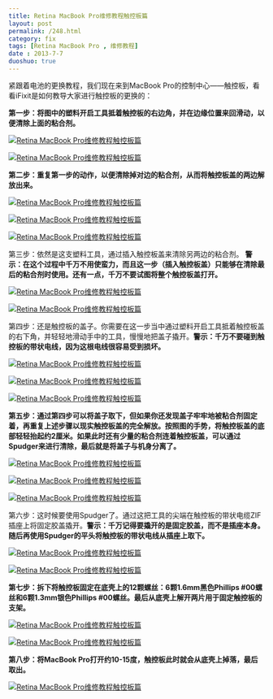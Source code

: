 ```yaml
---
title: Retina MacBook Pro维修教程触控板篇
layout: post
permalink: /248.html
category: fix
tags: [Retina MacBook Pro , 维修教程]
date : 2013-7-7
duoshuo: true
---
```

紧跟着电池的更换教程，我们现在来到MacBook Pro的控制中心——触控板，看看iFixit是如何教导大家进行触控板的更换的：

**第一步：将图中的塑料开启工具抵着触控板的右边角，并在边缘位置来回滑动，以便清除上面的粘合剂。**

<a href="/wp-content/uploads/sinapicv2-backup/248-ww1-bmiddle-a316108djw1enwmdi6mq8j20gg0ccwfi.jpg" target="_blank"><img src="/wp-content/uploads/sinapicv2-backup/248-ww1-large-a316108djw1enwmdi6mq8j20gg0ccwfi.jpg" alt="Retina MacBook Pro维修教程触控板篇" /></a>

<a href="/wp-content/uploads/sinapicv2-backup/248-ww4-bmiddle-a316108djw1enwmdmqs6sj20gg0ccdgs.jpg" target="_blank"><img src="/wp-content/uploads/sinapicv2-backup/248-ww4-large-a316108djw1enwmdmqs6sj20gg0ccdgs.jpg" alt="Retina MacBook Pro维修教程触控板篇" /></a>


**第二步：重复第一步的动作，以便清除掉对边的粘合剂，从而将触控板盖的两边解放出来。**

  <a href="/wp-content/uploads/sinapicv2-backup/248-ww2-bmiddle-a316108djw1enwme6p5f4j20gg0cc3zj.jpg" target="_blank"><img class=" alignleft" src="/wp-content/uploads/sinapicv2-backup/248-ww2-large-a316108djw1enwme6p5f4j20gg0cc3zj.jpg" alt="Retina MacBook Pro维修教程触控板篇" /></a>

<a href="/wp-content/uploads/sinapicv2-backup/248-ww4-bmiddle-a316108djw1enwmehbjwoj20gg0cct9r.jpg" target="_blank"><img src="/wp-content/uploads/sinapicv2-backup/248-ww4-large-a316108djw1enwmehbjwoj20gg0cct9r.jpg" alt="Retina MacBook Pro维修教程触控板篇" /></a>


  <a href="/wp-content/uploads/sinapicv2-backup/248-ww2-bmiddle-a316108djw1enwmelzr12j20gg0cc3zi.jpg" target="_blank"><img class=" alignleft" src="/wp-content/uploads/sinapicv2-backup/248-ww2-large-a316108djw1enwmelzr12j20gg0cc3zi.jpg" alt="Retina MacBook Pro维修教程触控板篇" /></a>


第三步：依然是这支塑料工具，通过插入触控板盖来清除另两边的粘合剂。
**警示：在这个过程中千万不用使蛮力，而且这一步（插入触控板盖）只能够在清除最后的粘合剂时使用。还有一点，千万不要试图将整个触控板盖打开。**


  <a href="/wp-content/uploads/sinapicv2-backup/248-ww3-bmiddle-a316108djw1enwmexxpxrj20gg0ccab3.jpg" target="_blank"><img class=" alignleft" src="/wp-content/uploads/sinapicv2-backup/248-ww3-large-a316108djw1enwmexxpxrj20gg0ccab3.jpg" alt="Retina MacBook Pro维修教程触控板篇" /></a>


<a href="/wp-content/uploads/sinapicv2-backup/248-ww4-bmiddle-a316108djw1enwmfc5p35j20gg0ccab3.jpg" target="_blank"><img src="/wp-content/uploads/sinapicv2-backup/248-ww4-large-a316108djw1enwmfc5p35j20gg0ccab3.jpg" alt="Retina MacBook Pro维修教程触控板篇" /></a>

第四步：还是触控板的盖子。你需要在这一步当中通过塑料开启工具抵着触控板盖的右下角，并轻轻地滑动手中的工具，慢慢地把盖子撬开。**警示：千万不要碰到触控板的带状电线，因为这根电线很容易受到损坏。**


  <a href="/wp-content/uploads/sinapicv2-backup/248-ww1-bmiddle-a316108djw1enwmfgiku5j20gg0ccq3z.jpg" target="_blank"><img class=" alignleft" src="/wp-content/uploads/sinapicv2-backup/248-ww1-large-a316108djw1enwmfgiku5j20gg0ccq3z.jpg" alt="Retina MacBook Pro维修教程触控板篇" /></a>


<a href="/wp-content/uploads/sinapicv2-backup/248-ww1-bmiddle-a316108djw1enwmfn36ilj20gg0ccgmq.jpg" target="_blank"><img src="/wp-content/uploads/sinapicv2-backup/248-ww1-large-a316108djw1enwmfn36ilj20gg0ccgmq.jpg" alt="Retina MacBook Pro维修教程触控板篇" /></a>

<a href="/wp-content/uploads/sinapicv2-backup/248-ww1-bmiddle-a316108djw1enwmfrvl3bj20gg0ccabb.jpg" target="_blank"><img src="/wp-content/uploads/sinapicv2-backup/248-ww1-large-a316108djw1enwmfrvl3bj20gg0ccabb.jpg" alt="Retina MacBook Pro维修教程触控板篇" /></a>

**第五步：通过第四步可以将盖子取下，但如果你还发现盖子牢牢地被粘合剂固定着，再重复上述步骤以现实触控板盖的完全解放。按照图的手势，将触控板盖的底部轻轻抬起约2厘米。如果此时还有少量的粘合剂连着触控板盖，可以通过Spudger来进行清除，最后就是将盖子与机身分离了。**


  <a href="/wp-content/uploads/sinapicv2-backup/248-ww2-bmiddle-a316108djw1enwmfwuk4oj20gg0cc3zn.jpg" target="_blank"><img class="alignleft" src="/wp-content/uploads/sinapicv2-backup/248-ww2-large-a316108djw1enwmfwuk4oj20gg0cc3zn.jpg" alt="Retina MacBook Pro维修教程触控板篇" /></a>


<a href="/wp-content/uploads/sinapicv2-backup/248-ww3-bmiddle-a316108djw1enwmg4yqvqj20gg0cc0tt.jpg" target="_blank"><img src="/wp-content/uploads/sinapicv2-backup/248-ww3-large-a316108djw1enwmg4yqvqj20gg0cc0tt.jpg" alt="Retina MacBook Pro维修教程触控板篇" /></a>

<a href="/wp-content/uploads/sinapicv2-backup/248-ww2-bmiddle-a316108djw1enwmgf8sy4j20gg0cc75d.jpg" target="_blank"><img src="/wp-content/uploads/sinapicv2-backup/248-ww2-large-a316108djw1enwmgf8sy4j20gg0cc75d.jpg" alt="Retina MacBook Pro维修教程触控板篇" /></a>

第六步：这时候要使用Spudger了。通过这把工具的尖端在触控板的带状电缆ZIF插座上将固定胶盖撬开。**警示：千万记得要撬开的是固定胶盖，而不是插座本身。随后再使用Spudger的平头将触控板的带状电线从插座上取下。**

<a href="/wp-content/uploads/sinapicv2-backup/248-ww4-bmiddle-a316108djw1enwmgpztt5j20gg0cc75r.jpg" target="_blank"><img src="/wp-content/uploads/sinapicv2-backup/248-ww4-large-a316108djw1enwmgpztt5j20gg0cc75r.jpg" alt="Retina MacBook Pro维修教程触控板篇" /></a>

<a href="/wp-content/uploads/sinapicv2-backup/248-ww3-bmiddle-a316108djw1enwmgto644j20gg0cc0tw.jpg" target="_blank"><img src="/wp-content/uploads/sinapicv2-backup/248-ww3-large-a316108djw1enwmgto644j20gg0cc0tw.jpg" alt="Retina MacBook Pro维修教程触控板篇" /></a>

**第七步：拆下将触控板固定在底壳上的12颗螺丝：6颗1.6mm黑色Phillips #00螺丝和6颗1.3mm银色Phillips #00螺丝。最后从底壳上解开两片用于固定触控板的支架。**


  <a href="/wp-content/uploads/sinapicv2-backup/248-ww1-bmiddle-a316108djw1enwmgxmqkuj20gg0cc0u7.jpg" target="_blank"><img class=" alignleft" src="/wp-content/uploads/sinapicv2-backup/248-ww1-large-a316108djw1enwmgxmqkuj20gg0cc0u7.jpg" alt="Retina MacBook Pro维修教程触控板篇" /></a>


<a href="/wp-content/uploads/sinapicv2-backup/248-ww2-bmiddle-a316108djw1enwmh39ug3j20gg0cc3zu.jpg" target="_blank"><img src="/wp-content/uploads/sinapicv2-backup/248-ww2-large-a316108djw1enwmh39ug3j20gg0cc3zu.jpg" alt="Retina MacBook Pro维修教程触控板篇" /></a>

**第八步：将MacBook Pro打开约10-15度，触控板此时就会从底壳上掉落，最后取出。**


  <a href="/wp-content/uploads/sinapicv2-backup/248-ww1-bmiddle-a316108djw1enwmhdob1jj20gg0cc750.jpg" target="_blank"><img class=" alignleft" src="/wp-content/uploads/sinapicv2-backup/248-ww1-large-a316108djw1enwmhdob1jj20gg0cc750.jpg" alt="Retina MacBook Pro维修教程触控板篇" /></a>


